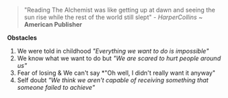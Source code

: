 >"Reading The Alchemist was like getting up at dawn and seeing the sun rise while the rest of the world still slept" - *HarperCollins* ~ **American Publisher**

**Obstacles**
1. We were told in childhood *"Everything we want to do is impossible"*
2. We know what we want to do but *"We are scared to hurt people around us"*
3. Fear of losing & We can't say *"Oh well, I didn't really want it anyway"
4. Self doubt *"We think we aren't capable of receiving something that someone failed to achieve"*






